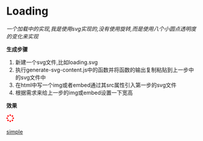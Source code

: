 # Loading
*一个加载中的实现,我是使用svg实现的,没有使用旋转,而是使用八个小圆点透明度的变化来实现*

**生成步骤**

1. 新建一个svg文件,比如loading.svg
2. 执行generate-svg-content.js中的函数并将函数的输出复制粘贴到上一步中的svg文件中
3. 在html中写一个img或者embed通过其src属性引入第一步的svg文件
4. 根据需求来给上一步的img或embed设置一下宽高

**效果**

<img src="loading.svg" height="20px" width="20px;">

[simple](https://liyongleihf2006.github.io/loading/)
